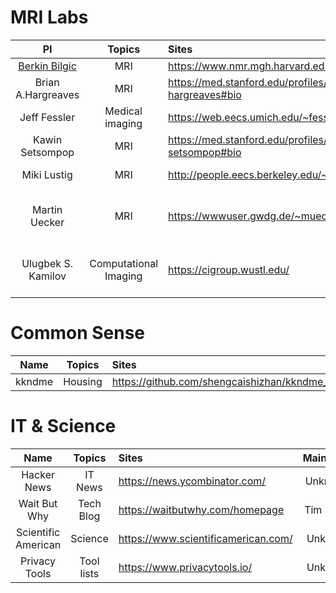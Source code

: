 # MRI Labs
| PI | Topics | Sites | Insititute |
| :---: | :---: | :--- | :---: |
| [Berkin Bilgic](https://scholar.google.com/citations?user=UiSXwdIAAAAJ) | MRI | https://www.nmr.mgh.harvard.edu/~berkin/index.html | MGH |
| Brian A.Hargreaves | MRI | https://med.stanford.edu/profiles/brian-hargreaves#bio | Stanford University |
| Jeff Fessler | Medical imaging | https://web.eecs.umich.edu/~fessler/ | Umich |
| Kawin Setsompop | MRI | https://med.stanford.edu/profiles/kawin-setsompop#bio | Stanford University |
| Miki Lustig | MRI | http://people.eecs.berkeley.edu/~mlustig/ | UC Berkeley |
| Martin Uecker | MRI | https://wwwuser.gwdg.de/~muecker1/ | University Medical Center Göttingen |
| Ulugbek S. Kamilov | Computational Imaging | https://cigroup.wustl.edu/ | Washigton University in St.Lousis |

# Common Sense
| Name | Topics | Sites | Maintainer |
| :---: | :---: | :--- | :---: |
| kkndme | Housing | https://github.com/shengcaishizhan/kkndme_tianya | shengcaishizhan |

# IT & Science
| Name | Topics | Sites | Maintainer |
| :---: | :---: | :--- | :---: |
| Hacker News | IT News | https://news.ycombinator.com/ | Unknowm |
| Wait But Why | Tech Blog | https://waitbutwhy.com/homepage | Tim Urban |
| Scientific American | Science | https://www.scientificamerican.com/ | Unknown |
| Privacy Tools |  Tool lists | https://www.privacytools.io/ | Unknown |



